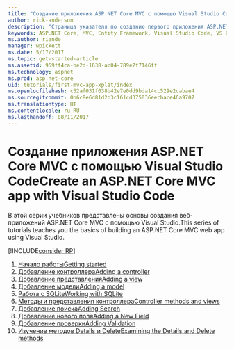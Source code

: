 ```yaml
---
title: "Создание приложения ASP.NET Core MVC с помощью Visual Studio Code"
author: rick-anderson
description: "Страница указателя по созданию первого приложения ASP.NET Core MVC с помощью Visual Studio Code"
keywords: ASP.NET Core, MVC, Entity Framework, Visual Studio Code, VS Code
ms.author: riande
manager: wpickett
ms.date: 5/17/2017
ms.topic: get-started-article
ms.assetid: 959ff4ca-be2d-1638-ac04-789e7f7146ff
ms.technology: aspnet
ms.prod: asp.net-core
uid: tutorials/first-mvc-app-xplat/index
ms.openlocfilehash: c52af031f038b42e7e0dd9bda14cc529e2cabae4
ms.sourcegitcommit: 0b6c8e6d81d2b3c161cd375036eecbace46a9707
ms.translationtype: HT
ms.contentlocale: ru-RU
ms.lasthandoff: 08/11/2017
---
```

# <a name="create-an-aspnet-core-mvc-app-with-visual-studio-code"></a><span data-ttu-id="5fc0f-104">Создание приложения ASP.NET Core MVC с помощью Visual Studio Code</span><span class="sxs-lookup"><span data-stu-id="5fc0f-104">Create an ASP.NET Core MVC app with Visual Studio Code</span></span>

<span data-ttu-id="5fc0f-105">В этой серии учебников представлены основы создания веб-приложений ASP.NET Core MVC с помощью Visual Studio.</span><span class="sxs-lookup"><span data-stu-id="5fc0f-105">This series of tutorials teaches you the basics of building an ASP.NET Core MVC web app using Visual Studio.</span></span> 

[!INCLUDE[consider RP](../../includes/razor.md)]

1. [<span data-ttu-id="5fc0f-106">Начало работы</span><span class="sxs-lookup"><span data-stu-id="5fc0f-106">Getting started</span></span>](start-mvc.md)
2. [<span data-ttu-id="5fc0f-107">Добавление контроллера</span><span class="sxs-lookup"><span data-stu-id="5fc0f-107">Adding a controller</span></span>](adding-controller.md)
3. [<span data-ttu-id="5fc0f-108">Добавление представления</span><span class="sxs-lookup"><span data-stu-id="5fc0f-108">Adding a view</span></span>](adding-view.md)
4. [<span data-ttu-id="5fc0f-109">Добавление модели</span><span class="sxs-lookup"><span data-stu-id="5fc0f-109">Adding a model</span></span>](adding-model.md)
5. [<span data-ttu-id="5fc0f-110">Работа с SQLite</span><span class="sxs-lookup"><span data-stu-id="5fc0f-110">Working with SQLite</span></span>](working-with-sql.md)
6. [<span data-ttu-id="5fc0f-111">Методы и представления контроллера</span><span class="sxs-lookup"><span data-stu-id="5fc0f-111">Controller methods and views</span></span>](controller-methods-views.md)
7. [<span data-ttu-id="5fc0f-112">Добавление поиска</span><span class="sxs-lookup"><span data-stu-id="5fc0f-112">Adding Search</span></span>](search.md)
8. [<span data-ttu-id="5fc0f-113">Добавление нового поля</span><span class="sxs-lookup"><span data-stu-id="5fc0f-113">Adding a New Field</span></span>](new-field.md)
9. [<span data-ttu-id="5fc0f-114">Добавление проверки</span><span class="sxs-lookup"><span data-stu-id="5fc0f-114">Adding Validation</span></span>](validation.md)
10. [<span data-ttu-id="5fc0f-115">Изучение методов Details и Delete</span><span class="sxs-lookup"><span data-stu-id="5fc0f-115">Examining the Details and Delete methods</span></span>](xref:tutorials/first-mvc-app/details)
